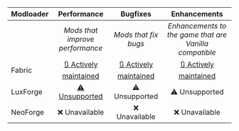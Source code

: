 | Modloader | Performance | Bugfixes | Enhancements |
| --- | :---: | :---: | :---: |
| | *Mods that improve performance* | *Mods that fix bugs* | *Enhancements to the game that are Vanilla compatible* |
| Fabric | [🔃 Actively maintained](fabric/optimizations.md) | [🔃 Actively maintained](fabric/fixes.md) | [🔃 Actively maintained](fabric/enhancements.md) |
| LuxForge | [⚠ Unsupported](forge/optimizations.md)| ⚠ Unsupported | ⚠ Unsupported |
| NeoForge | ❌ Unavailable | ❌ Unavailable | ❌ Unavailable |
